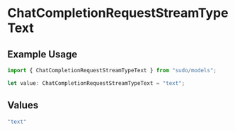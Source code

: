 # ChatCompletionRequestStreamTypeText

## Example Usage

```typescript
import { ChatCompletionRequestStreamTypeText } from "sudo/models";

let value: ChatCompletionRequestStreamTypeText = "text";
```

## Values

```typescript
"text"
```